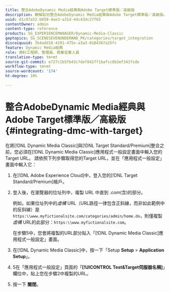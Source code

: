 ```yaml
---
title: 整合AdobeDynamic Media經典與Adobe Target標準版／高級版
description: 瞭解如何整合AdobeDynamic Media經典與Adobe Target標準版／高級版。
uuid: d1c07a52-b058-4ae3-a31d-44c43dc27f65
contentOwner: admin
content-type: reference
products: SG_EXPERIENCEMANAGER/Dynamic-Media-Classic
geptopics: SG_SCENESEVENONDEMAND_PK/categories/target_integration
discoiquuid: 3b4add18-4191-475e-a3a3-0184367a25fc
feature: Dynamic Media經典
role: 資料工程師、管理員、商業從業人員
translation-type: tm+mt
source-git-commit: e727c1b5fb43c7def842ff1bafcc8b3ef3437cde
workflow-type: tm+mt
source-wordcount: '174'
ht-degree: 10%

---
```



# 整合AdobeDynamic Media經典與Adobe Target標準版／高級版{#integrating-dmc-with-target}

在將[!DNL Dynamic Media Classic]與[!DNL Target Standard/Premium]整合之前，您必須在[!DNL Dynamic Media Classic]應用程式一般設定畫面中輸入您的Target URL。 請依照下列步驟取得您的Target URL，並在「應用程式一般設定」畫面中輸入它：

1. 在[!DNL Adobe Experience Cloud]中，登入您的[!DNL Target Standard/Premium]帳戶。
1. 登入後，在瀏覽器的位址列中，複製 URL 中直到 *.com*(含)的部分。

   例如，如果位址列中的&#x200B;*虛構* URL（URL路徑一律包含正斜線，而非如此範例中的反斜線）是`https:\\www.myfictionalsite.com/categories/admin/home.do`，則僅複製&#x200B;*虛構* URL的此部分：`https:\\www.myfictionalsite.com`。

   在步驟5中，您會將複製的URL部分貼入「[!DNL Dynamic Media Classic]應用程式一般設定」畫面。

1. 在[!DNL Dynamic Media Classic]中，按一下「Setup **Setup** > **Application Setup**」。
1. 5在「應用程式一般設定」頁面的「**[!UICONTROL Test&amp;Target伺服器名稱]**」欄位中，貼上您在步驟2中複製的URL。
1. 按一下 **關閉**。

